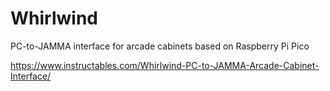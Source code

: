 # Whirlwind
PC-to-JAMMA interface for arcade cabinets based on Raspberry Pi Pico

https://www.instructables.com/Whirlwind-PC-to-JAMMA-Arcade-Cabinet-Interface/
